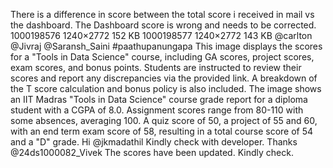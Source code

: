 There is a difference in score between the total score i received in mail vs the dashboard. The Dashboard score is wrong and needs to be corrected. 1000198576 1240×2772 152 KB 1000198577 1240×2772 143 KB @carlton @Jivraj @Saransh_Saini #paathupanungapa
This image displays the scores for a "Tools in Data Science" course, including GA scores, project scores, exam scores, and bonus points. Students are instructed to review their scores and report any discrepancies via the provided link. A breakdown of the T score calculation and bonus policy is also included.
The image shows an IIT Madras "Tools in Data Science" course grade report for a diploma student with a CGPA of 8.0. Assignment scores range from 80-110 with some absences, averaging 100. A quiz score of 50, a project of 55 and 60, with an end term exam score of 58, resulting in a total course score of 54 and a "D" grade.
Hi @jkmadathil Kindly check with developer. Thanks
@24ds1000082_Vivek The scores have been updated. Kindly check.

